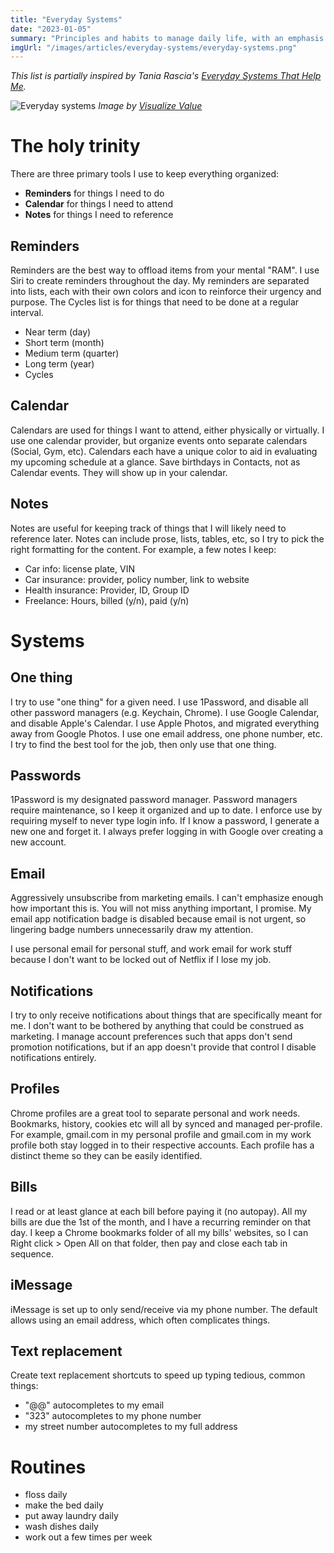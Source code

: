```yaml
---
title: "Everyday Systems"
date: "2023-01-05"
summary: "Principles and habits to manage daily life, with an emphasis on digital hygiene. Sometimes I stray from these systems, but not often."
imgUrl: "/images/articles/everyday-systems/everyday-systems.png"
---
```


<Notice>

_This list is partially inspired by Tania Rascia's [Everyday Systems That Help Me](https://www.taniarascia.com/everyday-systems/)._

</Notice>

![Everyday systems](/images/articles/everyday-systems/everyday-systems.png)
_Image by [Visualize Value](https://www.visualizevalue.com/)_

# The holy trinity

There are three primary tools I use to keep everything organized:

- **Reminders** for things I need to do
- **Calendar** for things I need to attend
- **Notes** for things I need to reference

## Reminders

Reminders are the best way to offload items from your mental "RAM". I use Siri to create reminders throughout the day. My reminders are separated into lists, each with their own colors and icon to reinforce their urgency and purpose. The Cycles list is for things that need to be done at a regular interval.

- Near term (day)
- Short term (month)
- Medium term (quarter)
- Long term (year)
- Cycles

## Calendar

Calendars are used for things I want to attend, either physically or virtually. I use one calendar provider, but organize events onto separate calendars (Social, Gym, etc). Calendars each have a unique color to aid in evaluating my upcoming schedule at a glance. Save birthdays in Contacts, not as Calendar events. They will show up in your calendar.

## Notes

Notes are useful for keeping track of things that I will likely need to reference later. Notes can include prose, lists, tables, etc, so I try to pick the right formatting for the content. For example, a few notes I keep:

- Car info: license plate, VIN
- Car insurance: provider, policy number, link to website
- Health insurance: Provider, ID, Group ID
- Freelance: Hours, billed (y/n), paid (y/n)

# Systems

## One thing

I try to use "one thing" for a given need. I use 1Password, and disable all other password managers (e.g. Keychain, Chrome). I use Google Calendar, and disable Apple's Calendar. I use Apple Photos, and migrated everything away from Google Photos. I use one email address, one phone number, etc. I try to find the best tool for the job, then only use that one thing.

## Passwords

1Password is my designated password manager. Password managers require maintenance, so I keep it organized and up to date. I enforce use by requiring myself to never type login info. If I know a password, I generate a new one and forget it. I always prefer logging in with Google over creating a new account.

## Email

Aggressively unsubscribe from marketing emails. I can't emphasize enough how important this is. You will not miss anything important, I promise. My email app notification badge is disabled because email is not urgent, so lingering badge numbers unnecessarily draw my attention.

I use personal email for personal stuff, and work email for work stuff because I don't want to be locked out of Netflix if I lose my job.

## Notifications

I try to only receive notifications about things that are specifically meant for me. I don't want to be bothered by anything that could be construed as marketing. I manage account preferences such that apps don't send promotion notifications, but if an app doesn't provide that control I disable notifications entirely.

## Profiles

Chrome profiles are a great tool to separate personal and work needs. Bookmarks, history, cookies etc will all by synced and managed per-profile. For example, gmail.com in my personal profile and gmail.com in my work profile both stay logged in to their respective accounts. Each profile has a distinct theme so they can be easily identified.

## Bills

I read or at least glance at each bill before paying it (no autopay). All my bills are due the 1st of the month, and I have a recurring reminder on that day. I keep a Chrome bookmarks folder of all my bills' websites, so I can Right click > Open All on that folder, then pay and close each tab in sequence.

## iMessage

iMessage is set up to only send/receive via my phone number. The default allows using an email address, which often complicates things.

## Text replacement

Create text replacement shortcuts to speed up typing tedious, common things:

- "@@" autocompletes to my email
- "323" autocompletes to my phone number
- my street number autocompletes to my full address

# Routines

- floss daily
- make the bed daily
- put away laundry daily
- wash dishes daily
- work out a few times per week
